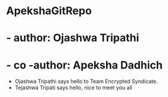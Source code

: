 # ApekshaGitRepo
# - author: Ojashwa Tripathi
# - co -author: Apeksha Dadhich
- Ojashwa Tripathi says hello to Team Encrypted Syndicate.
- Tejashwa Tripati says hello, nice to meet you all
